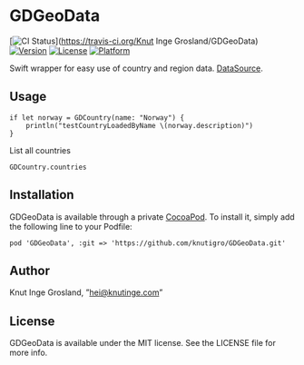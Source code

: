 # GDGeoData

[![CI Status](http://img.shields.io/travis/knutigro/GDGeoData.svg?style=flat)](https://travis-ci.org/Knut Inge Grosland/GDGeoData)
[![Version](https://img.shields.io/cocoapods/v/GDGeoData.svg?style=flat)](http://cocoadocs.org/docsets/GDGeoData)
[![License](https://img.shields.io/cocoapods/l/GDGeoData.svg?style=flat)](http://cocoadocs.org/docsets/GDGeoData)
[![Platform](https://img.shields.io/cocoapods/p/GDGeoData.svg?style=flat)](http://cocoadocs.org/docsets/GDGeoData)

Swift wrapper for easy use of country and region data. [DataSource](https://github.com/knutigro/ISO-3166-Countries-with-Regional-Codes).

## Usage

```
if let norway = GDCountry(name: "Norway") {
    println("testCountryLoadedByName \(norway.description)")
}
```

List all countries
```
GDCountry.countries
```

## Installation

GDGeoData is available through a private [CocoaPod](http://cocoapods.org). To install
it, simply add the following line to your Podfile:

    pod 'GDGeoData', :git => 'https://github.com/knutigro/GDGeoData.git'


## Author

Knut Inge Grosland, ”hei@knutinge.com”

## License

GDGeoData is available under the MIT license. See the LICENSE file for more info.

